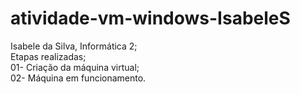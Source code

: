 # atividade-vm-windows-IsabeleS

Isabele da Silva, Informática 2;
<br>Etapas realizadas;
<br>01- Criação da máquina virtual;
<br>02- Máquina em funcionamento.
